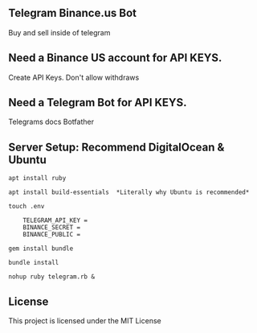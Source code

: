 
## Telegram Binance.us Bot

Buy and sell inside of telegram

## Need a Binance US account for API KEYS.

Create API Keys. Don't allow withdraws

## Need a Telegram Bot for API KEYS.

Telegrams docs Botfather

## Server Setup: Recommend DigitalOcean & Ubuntu

    apt install ruby

    apt install build-essentials  *Literally why Ubuntu is recommended*

    touch .env

        TELEGRAM_API_KEY = 
        BINANCE_SECRET = 
        BINANCE_PUBLIC = 

    gem install bundle

    bundle install

    nohup ruby telegram.rb &

## License

This project is licensed under the MIT License

